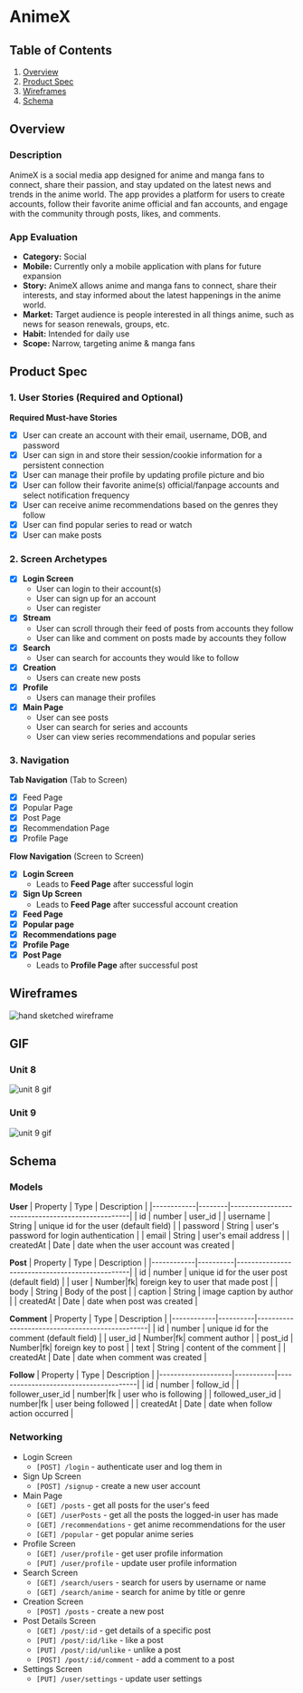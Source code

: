 # AnimeX

## Table of Contents

1. [Overview](#Overview)
2. [Product Spec](#Product-Spec)
3. [Wireframes](#Wireframes)
4. [Schema](#Schema)

## Overview

### Description

AnimeX is a social media app designed for anime and manga fans to connect, share their passion, and stay updated on the latest news and trends in the anime world. The app provides a platform for users to create accounts, follow their favorite anime official and fan accounts, and engage with the community through posts, likes, and comments.

### App Evaluation

- **Category:** Social
- **Mobile:** Currently only a mobile application with plans for future expansion
- **Story:** AnimeX allows anime and manga fans to connect, share their interests, and stay informed about the latest happenings in the anime world.
- **Market:** Target audience is people interested in all things anime, such as news for season renewals, groups, etc.
- **Habit:** Intended for daily use
- **Scope:** Narrow, targeting anime & manga fans

## Product Spec

### 1. User Stories (Required and Optional)

**Required Must-have Stories**

- [X] User can create an account with their email, username, DOB, and password
- [X] User can sign in and store their session/cookie information for a persistent connection
- [X] User can manage their profile by updating profile picture and bio
- [X] User can follow their favorite anime(s) official/fanpage accounts and select notification frequency
- [X] User can receive anime recommendations based on the genres they follow
- [X] User can find popular series to read or watch
- [X] User can make posts

### 2. Screen Archetypes

- [X] **Login Screen**
  * User can login to their account(s)
  * User can sign up for an account
  * User can register
- [X] **Stream**
  * User can scroll through their feed of posts from accounts they follow
  * User can like and comment on posts made by accounts they follow
- [X] **Search**
  * User can search for accounts they would like to follow
- [X] **Creation**
  * Users can create new posts
- [X] **Profile**
  * Users can manage their profiles
- [X] **Main Page**
  * User can see posts
  * User can search for series and accounts
  * User can view series recommendations and popular series

### 3. Navigation

**Tab Navigation** (Tab to Screen)

- [X] Feed Page
- [X] Popular Page
- [X] Post Page 
- [X] Recommendation Page 
- [X] Profile Page 

**Flow Navigation** (Screen to Screen)

- [X] **Login Screen**
  * Leads to **Feed Page** after successful login
- [X] **Sign Up Screen**
  * Leads to **Feed Page** after successful account creation
- [X] **Feed Page**
- [X] **Popular page**
- [X] **Recommendations page** 
- [X] **Profile Page**
- [X] **Post Page**
  * Leads to **Profile Page** after successful post

## Wireframes

![hand sketched wireframe](https://github.com/Remote-Control-Allegators/AnimeX/blob/main/wireframe.jpg)

## GIF

### Unit 8

![unit 8 gif](https://github.com/Remote-Control-Allegators/AnimeX/blob/main/unit8.gif)

### Unit 9

![unit 9 gif](https://github.com/Remote-Control-Allegators/AnimeX/blob/main/unit9.gif)


## Schema 


### Models

**User**
| Property   | Type   | Description                                      |
|------------|--------|--------------------------------------------------|
| id         | number | user_id                                          |
| username   | String | unique id for the user (default field)           |
| password   | String | user's password for login authentication         |
| email      | String | user's email address                             |
| createdAt  | Date   | date when the user account was created           |

**Post**
| Property   | Type     | Description                                    |
|------------|----------|------------------------------------------------|
| id         | number   | unique id for the user post (default field)    |
| user       | Number|fk| foreign key to user that made post             |
| body       | String   | Body of the post                               |
| caption    | String   | image caption by author                        |
| createdAt  | Date     | date when post was created                     |

**Comment**
| Property   | Type     | Description                                    |
|------------|----------|------------------------------------------------|
| id         | number   | unique id for the comment (default field)      |
| user_id    | Number|fk| comment author                                 |
| post_id    | Number|fk| foreign key to post                            |
| text       | String   | content of the comment                         |
| createdAt  | Date     | date when comment was created                  |

**Follow**
| Property           | Type      | Description                           |
|--------------------|-----------|---------------------------------------|
| id                 | number    | follow_id                             |
| follower_user_id   | number|fk | user who is following                 |
| followed_user_id   | number|fk | user being followed                   |
| createdAt          | Date      | date when follow action occurred      |

### Networking

- Login Screen
  - `[POST] /login` - authenticate user and log them in
- Sign Up Screen
  - `[POST] /signup` - create a new user account
- Main Page
  - `[GET] /posts` - get all posts for the user's feed
  - `[GET] /userPosts` - get all the posts the logged-in user has made
  - `[GET] /recommendations` - get anime recommendations for the user
  - `[GET] /popular` - get popular anime series
- Profile Screen
  - `[GET] /user/profile` - get user profile information
  - `[PUT] /user/profile` - update user profile information
- Search Screen
  - `[GET] /search/users` - search for users by username or name
  - `[GET] /search/anime` - search for anime by title or genre
- Creation Screen
  - `[POST] /posts` - create a new post
- Post Details Screen
  - `[GET] /post/:id` - get details of a specific post
  - `[PUT] /post/:id/like` - like a post
  - `[PUT] /post/:id/unlike` - unlike a post
  - `[POST] /post/:id/comment` - add a comment to a post
- Settings Screen
  - `[PUT] /user/settings` - update user settings
